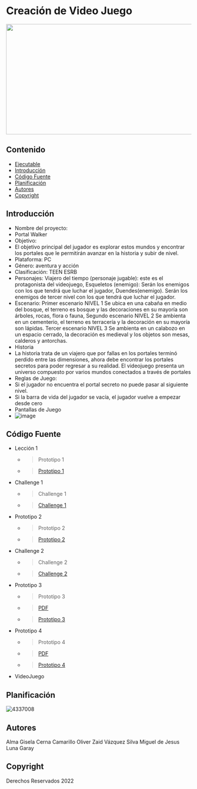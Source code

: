 # Creación de Video Juego
<p align="center">
    <img src="https://img-new.cgtrader.com/items/1943996/a0da468fb5/large/rpg-poly-pack-slavic-town-3d-model-low-poly-fbx-unitypackage-prefab-pdf.jpg" alt="Logo" width=1200 height=300>

 


## Contenido
- <a href="https://oliverzaid.itch.io/portal-walker">Ejecutable</a>
- [Introducción](#introducción)
- [Código Fuente](#código-fuente)
- [Planificación](#planificación)
- [Autores](#autores)
- [Copyright](#copyright)


## Introducción

- Nombre del proyecto:
- Portal Walker
- Objetivo:
- El objetivo principal del jugador es explorar estos mundos y encontrar los portales que le permitirán avanzar en la historia y subir de nivel.
- Plataforma: PC
- Género: aventura y acción
- Clasificación: TEEN ESRB
- Personajes: Viajero del tiempo (personaje jugable): este es el protagonista del videojuego, Esqueletos (enemigo): Serán los enemigos con los que tendrá que luchar el jugador, Duendes(enemigo). Serán los enemigos de tercer nivel con los que tendrá que luchar el jugador.
- Escenario: Primer escenario  NIVEL 1 Se ubica en una cabaña en medio del bosque, el terreno es bosque y las decoraciones en su mayoría son árboles, rocas, flora o fauna, Segundo  escenario  NIVEL 2 Se ambienta en un cementerio, el terreno es terracería y la decoración en su mayoría son lápidas. Tercer  escenario  NIVEL 3 Se ambienta en un calabozo en un espacio cerrado, la decoración es medieval y los objetos son mesas, calderos y antorchas.
- Historia
- La historia trata de un viajero que por fallas en los portales terminó perdido entre las dimensiones, ahora debe encontrar los portales secretos para poder regresar a su realidad. El videojuego presenta un universo compuesto por varios mundos conectados a través de portales
- Reglas de Juego:
- Si el jugador no encuentra el portal secreto no puede pasar al siguiente nivel.
- Si la barra de vida del jugador se vacía, el jugador vuelve a empezar desde cero
- Pantallas de Juego
- ![image](https://github.com/user-attachments/assets/41b26e71-88ce-4ea7-9d75-38914f73e8aa)


## Código Fuente

* Lección 1
  * > Prototipo 1
  * >  <a href="https://drive.google.com/file/d/1G16gx5zGVRoNFt12DGSejeZ8vLrx-q_d/view?usp=sharing">Prototipo 1</a>
* Challenge 1
  * > Challenge 1
  * >  <a href="https://drive.google.com/file/d/1La3Yo6aSJ06_VvkqcEj4NFByvqZKBtj2/view?usp=sharing">Challenge 1</a>
* Prototipo 2
  * > Prototipo 2
  * >  <a href="https://drive.google.com/file/d/1xdjKOOSVZVbA6OqSUKv3NKraILN3tP9V/view?usp=sharing">Prototipo 2</a>
* Challenge 2
  * > Challenge 2
  * > <a href="https://drive.google.com/file/d/1Ha77p1cfh0QyfKYjXbgXGD3az_cRSblt/view?usp=sharing">Challenge 2</a>
* Prototipo 3
  * > Prototipo 3
  * > <a href="https://drive.google.com/file/d/1bfbBkRcDChw6jkOELeo5IwN39A3m3j9Z/view?usp=sharing">PDF</a>
  * > <a href="https://drive.google.com/file/d/1y6HZr8y7sF-ep_6D4vUwLsKu9tcjMKHm/view?usp=sharing">Prototipo 3</a>
* Prototipo 4
  * > Prototipo 4
  * > <a href="https://drive.google.com/file/d/1XeaD4pYRfMnlLzzI-WGVcAvEaSddnHIM/view?usp=sharing">PDF</a>
  * > <a href="https://drive.google.com/file/d/1cDT__zynep3vyv_JWN6OoMg4Lvd_D1bk/view?usp=sharing">Prototipo 4</a>
* VideoJuego

## Planificación

![4337008](https://user-images.githubusercontent.com/8560750/195951617-083a7e4d-323d-47b5-8e5e-529ded31bc06.jpg)

## Autores
Alma Gisela Cerna Camarillo
Oliver Zaid Vázquez Silva
Miguel de Jesus Luna Garay

## Copyright
Derechos Reservados 2022

